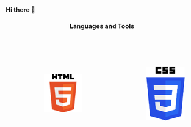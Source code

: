 ### Hi there 👋

<!--
**PedroVidal27/PedroVidal27** is a ✨ _special_ ✨ repository because its `README.md` (this file) appears on your GitHub profile.

Here are some ideas to get you started:

- 🔭 I’m currently working on ...
- 🌱 I’m currently learning ...
- 👯 I’m looking to collaborate on ...
- 🤔 I’m looking for help with ...
- 💬 Ask me about ...
- 📫 How to reach me: ...
- 😄 Pronouns: ...
- ⚡ Fun fact: ...
-->

<h3 align="center">Languages and Tools</h3>
<div align="center" style="display: flex; align-items: center">
  <img src="./HTML5 Logo.svg" style="margin: 100px; width: 100px; height: auto"\>
  &nbsp;
  &nbsp;
  &nbsp;
  &nbsp;
  &nbsp;
  &nbsp;
  &nbsp;
  &nbsp;
  <img src="./CSS Logo.svg" style="padding: 10px; width: 100px; height: auto"\>
</div>

